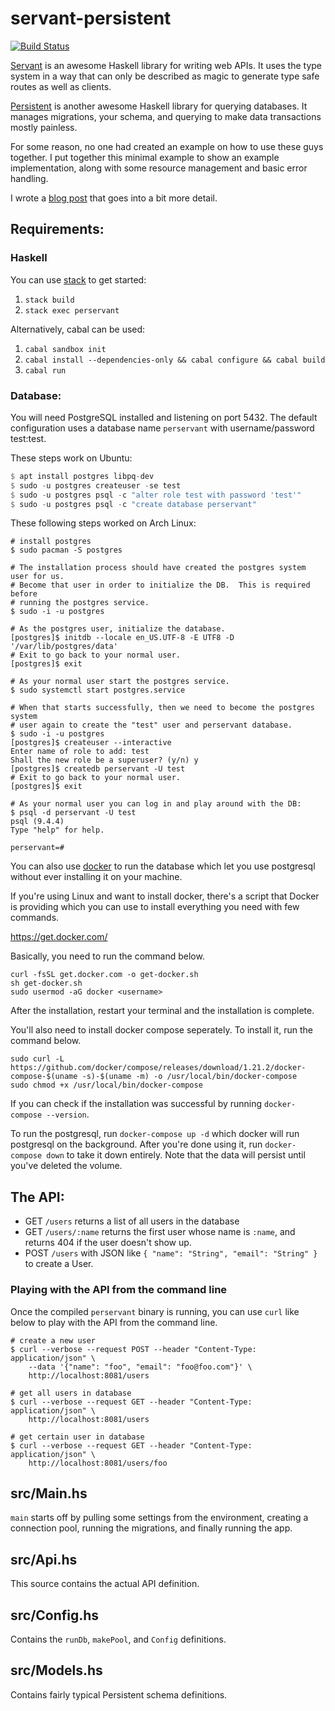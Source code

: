 # servant-persistent

[![Build Status](https://travis-ci.org/parsonsmatt/servant-persistent.svg?branch=master)](https://travis-ci.org/parsonsmatt/servant-persistent)

[Servant](https://haskell-servant.github.io/) is an awesome Haskell library for writing web APIs. It uses the type system in a way that can only be described as magic to generate type safe routes as well as clients.

[Persistent](http://www.yesodweb.com/book/persistent) is another awesome Haskell library for querying databases. It manages migrations, your schema, and querying to make data transactions mostly painless.

For some reason, no one had created an example on how to use these guys together. I put together this minimal example to show an example implementation, along with some resource management and basic error handling.

I wrote a [blog post](http://www.parsonsmatt.org/2016/07/08/servant-persistent_updated.html) that goes into a bit more detail.

## Requirements:

### Haskell

You can use [stack](https://github.com/commercialhaskell/stack) to get started:

1. `stack build`
2. `stack exec perservant`

Alternatively, cabal can be used:

1. `cabal sandbox init`
2. `cabal install --dependencies-only && cabal configure && cabal build`
3. `cabal run`

### Database:

You will need PostgreSQL installed and listening on port 5432. The default configuration uses a database name `perservant` with username/password test:test.

These steps work on Ubuntu:

```haskell
$ apt install postgres libpq-dev
$ sudo -u postgres createuser -se test
$ sudo -u postgres psql -c "alter role test with password 'test'"
$ sudo -u postgres psql -c "create database perservant"
```

These following steps worked on Arch Linux:

```
# install postgres
$ sudo pacman -S postgres

# The installation process should have created the postgres system user for us.
# Become that user in order to initialize the DB.  This is required before
# running the postgres service.
$ sudo -i -u postgres

# As the postgres user, initialize the database.
[postgres]$ initdb --locale en_US.UTF-8 -E UTF8 -D '/var/lib/postgres/data'
# Exit to go back to your normal user.
[postgres]$ exit

# As your normal user start the postgres service.
$ sudo systemctl start postgres.service

# When that starts successfully, then we need to become the postgres system
# user again to create the "test" user and perservant database.
$ sudo -i -u postgres
[postgres]$ createuser --interactive
Enter name of role to add: test
Shall the new role be a superuser? (y/n) y
[postgres]$ createdb perservant -U test
# Exit to go back to your normal user.
[postgres]$ exit

# As your normal user you can log in and play around with the DB:
$ psql -d perservant -U test
psql (9.4.4)
Type "help" for help.

perservant=#
```

You can also use [docker](https://www.docker.com/) to run the database which 
let you use postgresql without ever installing it on your machine.

If you're using Linux and want to install docker, there's a script that Docker
is providing which you can use to install everything you need with few commands.

https://get.docker.com/

Basically, you need to run the command below.

```terminal
curl -fsSL get.docker.com -o get-docker.sh
sh get-docker.sh
sudo usermod -aG docker <username>
```

After the installation, restart your terminal and the installation is complete.

You'll also need to install docker compose seperately. To install it, run the
command below.

```terminal
sudo curl -L https://github.com/docker/compose/releases/download/1.21.2/docker-compose-$(uname -s)-$(uname -m) -o /usr/local/bin/docker-compose
sudo chmod +x /usr/local/bin/docker-compose
```

If you can check if the installation was successful by running `docker-compose --version`.

To run the postgresql, run `docker-compose up -d` which docker will run postgresql
on the background. After you're done using it, run `docker-compose down` to take
it down entirely. Note that the data will persist until you've deleted the volume.

## The API:

- GET `/users` returns a list of all users in the database
- GET `/users/:name` returns the first user whose name is `:name`, and returns 404 if the user doesn't show up.
- POST `/users` with JSON like `{ "name": "String", "email": "String" }` to create a User.

### Playing with the API from the command line

Once the compiled `perservant` binary is running, you can use `curl` like below to play with the API from the command line.

```
# create a new user
$ curl --verbose --request POST --header "Content-Type: application/json" \
    --data '{"name": "foo", "email": "foo@foo.com"}' \
	http://localhost:8081/users

# get all users in database
$ curl --verbose --request GET --header "Content-Type: application/json" \
	http://localhost:8081/users

# get certain user in database
$ curl --verbose --request GET --header "Content-Type: application/json" \
	http://localhost:8081/users/foo
```

## src/Main.hs

`main` starts off by pulling some settings from the environment, creating a connection pool, running the migrations, and finally running the app.

## src/Api.hs

This source contains the actual API definition.

## src/Config.hs

Contains the `runDb`, `makePool`, and `Config` definitions.

## src/Models.hs

Contains fairly typical Persistent schema definitions.

